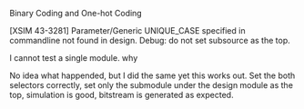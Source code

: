 Binary Coding and One-hot Coding


[XSIM 43-3281] Parameter/Generic UNIQUE_CASE  specified in commandline not found in design.
Debug: do not set subsource as the top.


I cannot test a single module. why 

No idea what happended, but I did the same yet this works out. Set the both selectors correctly, set only the submodule under the design module as the top, simulation is good, bitstream is generated as expected. 
